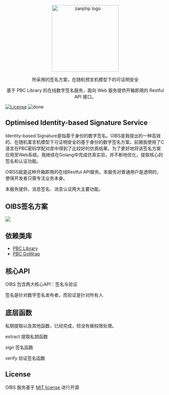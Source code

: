 <p align="center">
<img src="https://github.com/youzan/zanphp.io/blob/master/src/img/zan-logo-small@2x.png?raw=true" alt="zanphp logo" srcset="https://github.com/youzan/zanphp.io/blob/master/src/img/zan-logo-small.png?raw=true 1x, https://github.com/youzan/zanphp.io/blob/master/src/img/zan-logo-small@2x.png?raw=true 2x, https://github.com/youzan/zanphp.io/blob/master/src/img/zan-logo-small.png?raw=true" width="210" height="210">
</p>

<p align="center">所采用的签名方案，在随机预言机模型下的可证明安全</p>

<p align="center">基于 PBC Library 的在线数字签名服务，面向 Web 服务提供开箱即用的 Restful API 接口。</p>



<p align="center">

[![License](https://img.shields.io/badge/license-mit-blue.svg)](LICENSE)
![done](http://progressed.io/bar/18?title=done)
</p>





## Optimised Identity-based Signature Service

Identity-based Signature是指基于身份的数字签名。OIBS是我提出的一种高效的、在随机寓言机模型下可证明安全的基于身份的数字签名方案。前期我使用了C语言在PBC密码学配对库中得到了比较好的仿真结果。为了更好地将该签名方案应用至Web系统。我继续在Golang中完成仿真实验，并不断地优化，提取核心的签名和认证功能。

OIBSS就是这种开箱即用的在线Restful API服务。本服务对普通用户是透明的，使得开发者只需专注业务本身。

本服务提供，消息签名、消息认证两大主要功能。



## OIBS签名方案

![](http://math.qiniudn.com/FlJ8oHV94TOlKlWtgXAvMrKkpmcm.png)



## 依赖类库

- [PBC Library](https://github.com/blynn/pbc)
- [PBC GoWrap](https://github.com/Nik-U/pbc)



## 核心API

OIBS 包含两大核心API：签名与验证

签名是针对数字签名发布者，而验证是针对所有人



## 底层函数

私钥提取以及其他函数，已经完成，但没有做权限处理。

extract 提取私钥函数

sign 签名函数

verify 验证签名函数



## License

OIBS 服务基于 [MIT license](https://opensource.org/licenses/MIT) 进行开源